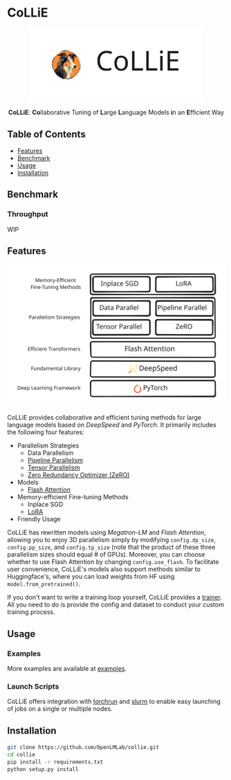 # CoLLiE
<div align="center">
 <img src="docs/assets/images/collie_icon.svg" width="400px">

**CoLLiE**: **Co**llaborative Tuning of **L**arge **L**anguage Models **i**n an **E**fficient Way

</div>

## Table of Contents
- [Features](#features)
- [Benchmark](#benchmark)
- [Usage](#usage)
- [Installation](#installation)

## Benchmark
### Throughput
WIP

## Features
<div align="center">
    <img src="docs/assets/images/features.svg" width="800px">
</div>

CoLLiE provides collaborative and efficient tuning methods for large language models based on *DeepSpeed* and *PyTorch*. 
It primarily includes the following four features:
- Parallelism Strategies
  - Data Parallelism
  - [Pipeline Parallelism](https://arxiv.org/pdf/1811.06965.pdf)
  - [Tensor Parallelism](https://github.com/NVIDIA/Megatron-LM)
  - [Zero Redundancy Optimizer (ZeRO)](https://arxiv.org/pdf/1910.02054.pdf)
- Models
  - [Flash Attention](https://github.com/HazyResearch/flash-attention)
- Memory-efficient Fine-tuning Methods
  - Inplace SGD
  - [LoRA](https://arxiv.org/pdf/2106.09685.pdf)
- Friendly Usage

CoLLiE has rewritten models using *Megatron-LM* and *Flash Attention*, allowing you to enjoy 3D parallelism simply 
by modifying ```config.dp_size```, ```config.pp_size```, and ```config.tp_size``` (note that the product of these three parallelism sizes should equal # of GPUs). 
Moreover, you can choose whether to use Flash Attention by changing ``config.use_flash``. 
To facilitate user convenience, CoLLiE's models also support methods similar to Huggingface's, where you can load weights from HF using ```model.from_pretrained()```.

If you don't want to write a training loop yourself, CoLLiE provides a [trainer](collie/trainer/trainer.py).
All you need to do is provide the config and dataset to conduct your custom training process.

## Usage

### Examples
More examples are available at [examples](examples).

### Launch Scripts
CoLLiE offers integration with [torchrun](https://pytorch.org/docs/stable/elastic/run.html) and [slurm](https://github.com/SchedMD/slurm) to enable easy launching of jobs on a single or multiple nodes.

## Installation
```bash
git clone https://github.com/OpenLMLab/collie.git
cd collie
pip install -r requirements.txt
python setup.py install
```
